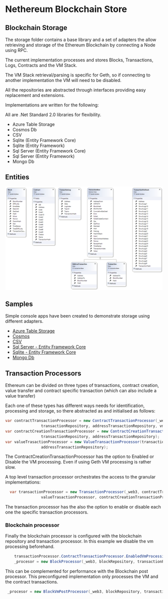 # Nethereum Blockchain Store

## Blockchain Storage

The storage folder contains a base library and a set of adapters the allow retrieving and storage of the Ethereum Blockchain by connecting a Node using RPC.

The current implementation processes and stores Blocks, Transactions, Logs, Contracts and the VM Stack.

The VM Stack retrieval/parsing is specific for Geth, so if connecting to another implementation the VM will need to be disabled.

All the repositories are abstracted through interfaces providing easy replacement and extensions.

Implementations are written for the following:

All are .Net Standard 2.0 libraries for flexibility.

- Azure Table Storage
- Cosmos Db
- CSV
- Sqlite (Entity Framework Core)
- Sqlite (Entity Framework)
- Sql Server (Entity Framework Core)
- Sql Server (Entity Framework)
- Mongo Db

## Entities
![Entities](Entities.png)

## Samples

Simple console apps have been created to demonstrate storage using different adapters.

* [Azure Table Storage](Nethereum.BlockchainStore.AzureTables.Core.Console/Program.cs)
* [Cosmos](Nethereum.BlockchainStore.CosmosCore.Console/Program.cs)
* [CSV](Nethereum.BlockchainStore.Csv.Console/Program.cs)
* [Sql Server - Entity Framework Core](Nethereum.BlockchainStore.EFCore.SqlServer.Console/Program.cs)
* [Sqlite - Entity Framework Core](Nethereum.BlockchainStore.EFCore.Sqlite.Console/Program.cs)
* [Mongo Db](Nethereum.BlockchainStore.MongoDb.Console/Program.cs)


## Transaction Processors
Ethereum can be divided on three types of transactions, contract creation, value transfer and contract specific transaction (which can also include a value transfer)

Each one of these types has different ways needs for identification, processing and storage, so there abstracted as and initialised as follows:

```csharp
var contractTransactionProcessor = new ContractTransactionProcessor(_web3, contractRepository,
                transactionRepository, addressTransactionRepository, vmStackRepository, logRepository);
var contractCreationTransactionProcessor = new ContractCreationTransactionProcessor(_web3, contractRepository,
                transactionRepository, addressTransactionRepository);
var valueTrasactionProcessor = new ValueTransactionProcessor(transactionRepository,
                addressTransactionRepository);
```

The ContractCreationTransactionProcessor has the option to Enabled or Disable the VM processing. Even if using Geth VM processing is rather slow.

A top level transaction processor orchestrates the access to the granular implementations:

```csharp
  var transactionProcessor = new TransactionProcessor(_web3, contractTransactionProcessor,
                valueTrasactionProcessor, contractCreationTransactionProcessor);
```

The transaction processor has the also the option to enable or disable each one the specific transaction processors.

### Blockchain processor

Finally the blockchain processor is configured with the blockchain repository and transaction processor.
In this example we disable the vm processing beforehand.

```csharp
    transactionProcessor.ContractTransactionProcessor.EnabledVmProcessing = false;
    _procesor = new BlockProcessor(_web3, blockRepository, transactionProcessor);
```

This can be complemented for performance with the Blockchain post processor. This preconfigured implementation only processes the VM and the contract transactions. 

```csharp
 _procesor = new BlockVmPostProcessor(_web3, blockRepository, transactionProcessor);
 ```




